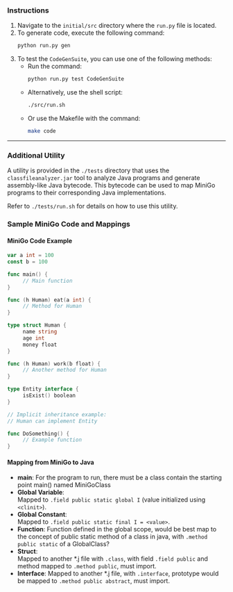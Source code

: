 ### Instructions

1. Navigate to the `initial/src` directory where the `run.py` file is located.
2. To generate code, execute the following command:
	```bash
	python run.py gen
	```
3. To test the `CodeGenSuite`, you can use one of the following methods:
	- Run the command:
		```bash
		python run.py test CodeGenSuite
		```
	- Alternatively, use the shell script:
		```bash
		./src/run.sh
		```
	- Or use the Makefile with the command:
		```bash
		make code
		```

---

### Additional Utility

A utility is provided in the `./tests` directory that uses the `classfileanalyzer.jar` tool to analyze Java programs and generate assembly-like Java bytecode. This bytecode can be used to map MiniGo programs to their corresponding Java implementations.

Refer to `./tests/run.sh` for details on how to use this utility.

### Sample MiniGo Code and Mappings

#### MiniGo Code Example
```go
var a int = 100
const b = 100

func main() {
	 // Main function
}

func (h Human) eat(a int) {
	 // Method for Human
}

type struct Human {
	 name string
	 age int
	 money float
}

func (h Human) work(b float) {
	 // Another method for Human
}

type Entity interface {
	 isExist() boolean
}

// Implicit inheritance example:
// Human can implement Entity

func DoSomething() {
	 // Example function
}
```

#### Mapping from MiniGo to Java
- **main**:
	For the program to run, there must be a class contain the starting point main() named MiniGoClass
- **Global Variable**:  
  Mapped to `.field public static global I` (value initialized using `<clinit>`).
- **Global Constant**:  
  Mapped to `.field public static final I = <value>`.
- **Function**:
	Function defined in the global scope, would be best map to the concept of public static method of a class in java, with `.method public static` of a GlobalClass?
- **Struct**:  
	Mapped to another *.j file with `.class`, with field `.field public` and method mapped to `.method public`, must import.
- **Interface**:
	Mapped to another *.j file, with `.interface`, prototype would be mapped to `.method public abstract`, must import.